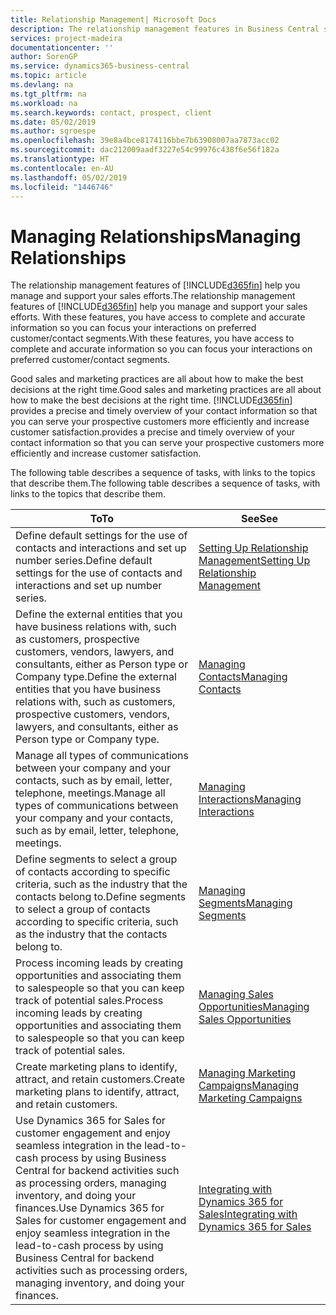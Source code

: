 ```yaml
---
title: Relationship Management| Microsoft Docs
description: The relationship management features in Business Central support your sales efforts and let you access information about contacts and prospects so you can serve customers efficiently.
services: project-madeira
documentationcenter: ''
author: SorenGP
ms.service: dynamics365-business-central
ms.topic: article
ms.devlang: na
ms.tgt_pltfrm: na
ms.workload: na
ms.search.keywords: contact, prospect, client
ms.date: 05/02/2019
ms.author: sgroespe
ms.openlocfilehash: 39e8a4bce8174116bbe7b63908007aa7873acc02
ms.sourcegitcommit: dac212009aadf3227e54c99976c438f6e56f182a
ms.translationtype: HT
ms.contentlocale: en-AU
ms.lasthandoff: 05/02/2019
ms.locfileid: "1446746"
---
```

# <a name="managing-relationships"></a><span data-ttu-id="e530d-103">Managing Relationships</span><span class="sxs-lookup"><span data-stu-id="e530d-103">Managing Relationships</span></span>
<span data-ttu-id="e530d-104">The relationship management features of [!INCLUDE[d365fin](includes/d365fin_md.md)] help you manage and support your sales efforts.</span><span class="sxs-lookup"><span data-stu-id="e530d-104">The relationship management features of [!INCLUDE[d365fin](includes/d365fin_md.md)] help you manage and support your sales efforts.</span></span> <span data-ttu-id="e530d-105">With these features, you have access to complete and accurate information so you can focus your interactions on preferred customer/contact segments.</span><span class="sxs-lookup"><span data-stu-id="e530d-105">With these features, you have access to complete and accurate information so you can focus your interactions on preferred customer/contact segments.</span></span>

<span data-ttu-id="e530d-106">Good sales and marketing practices are all about how to make the best decisions at the right time.</span><span class="sxs-lookup"><span data-stu-id="e530d-106">Good sales and marketing practices are all about how to make the best decisions at the right time.</span></span> [!INCLUDE[d365fin](includes/d365fin_md.md)] <span data-ttu-id="e530d-107">provides a precise and timely overview of your contact information so that you can serve your prospective customers more efficiently and increase customer satisfaction.</span><span class="sxs-lookup"><span data-stu-id="e530d-107">provides a precise and timely overview of your contact information so that you can serve your prospective customers more efficiently and increase customer satisfaction.</span></span>

<span data-ttu-id="e530d-108">The following table describes a sequence of tasks, with links to the topics that describe them.</span><span class="sxs-lookup"><span data-stu-id="e530d-108">The following table describes a sequence of tasks, with links to the topics that describe them.</span></span>  

| <span data-ttu-id="e530d-109">To</span><span class="sxs-lookup"><span data-stu-id="e530d-109">To</span></span> | <span data-ttu-id="e530d-110">See</span><span class="sxs-lookup"><span data-stu-id="e530d-110">See</span></span> |
| --- | --- |
|<span data-ttu-id="e530d-111">Define default settings for the use of contacts and interactions and set up number series.</span><span class="sxs-lookup"><span data-stu-id="e530d-111">Define default settings for the use of contacts and interactions and set up number series.</span></span>|[<span data-ttu-id="e530d-112">Setting Up Relationship Management</span><span class="sxs-lookup"><span data-stu-id="e530d-112">Setting Up Relationship Management</span></span>](marketing-setup-marketing.md)|
|<span data-ttu-id="e530d-113">Define the external entities that you have business relations with, such as customers, prospective customers, vendors, lawyers, and consultants, either as Person type or Company type.</span><span class="sxs-lookup"><span data-stu-id="e530d-113">Define the external entities that you have business relations with, such as customers, prospective customers, vendors, lawyers, and consultants, either as Person type or Company type.</span></span>|[<span data-ttu-id="e530d-114">Managing Contacts</span><span class="sxs-lookup"><span data-stu-id="e530d-114">Managing Contacts</span></span>](marketing-contacts.md)|
|<span data-ttu-id="e530d-115">Manage all types of communications between your company and your contacts, such as by email, letter, telephone, meetings.</span><span class="sxs-lookup"><span data-stu-id="e530d-115">Manage all types of communications between your company and your contacts, such as by email, letter, telephone, meetings.</span></span>|[<span data-ttu-id="e530d-116">Managing Interactions</span><span class="sxs-lookup"><span data-stu-id="e530d-116">Managing Interactions</span></span>](marketing-interactions.md)|
|<span data-ttu-id="e530d-117">Define segments to select a group of contacts according to specific criteria, such as the industry that the contacts belong to.</span><span class="sxs-lookup"><span data-stu-id="e530d-117">Define segments to select a group of contacts according to specific criteria, such as the industry that the contacts belong to.</span></span>|[<span data-ttu-id="e530d-118">Managing Segments</span><span class="sxs-lookup"><span data-stu-id="e530d-118">Managing Segments</span></span>](marketing-segments.md)|
|<span data-ttu-id="e530d-119">Process incoming leads by creating opportunities and associating them to salespeople so that you can keep track of potential sales.</span><span class="sxs-lookup"><span data-stu-id="e530d-119">Process incoming leads by creating opportunities and associating them to salespeople so that you can keep track of potential sales.</span></span>|[<span data-ttu-id="e530d-120">Managing Sales Opportunities</span><span class="sxs-lookup"><span data-stu-id="e530d-120">Managing Sales Opportunities</span></span>](marketing-manage-sales-opportunities.md)|
|<span data-ttu-id="e530d-121">Create marketing plans to identify, attract, and retain customers.</span><span class="sxs-lookup"><span data-stu-id="e530d-121">Create marketing plans to identify, attract, and retain customers.</span></span>|[<span data-ttu-id="e530d-122">Managing Marketing Campaigns</span><span class="sxs-lookup"><span data-stu-id="e530d-122">Managing Marketing Campaigns</span></span>](marketing-campaigns.md)|
|<span data-ttu-id="e530d-123">Use Dynamics 365 for Sales for customer engagement and enjoy seamless integration in the lead-to-cash process by using Business Central for backend activities such as processing orders, managing inventory, and doing your finances.</span><span class="sxs-lookup"><span data-stu-id="e530d-123">Use Dynamics 365 for Sales for customer engagement and enjoy seamless integration in the lead-to-cash process by using Business Central for backend activities such as processing orders, managing inventory, and doing your finances.</span></span>|[<span data-ttu-id="e530d-124">Integrating with Dynamics 365 for Sales</span><span class="sxs-lookup"><span data-stu-id="e530d-124">Integrating with Dynamics 365 for Sales</span></span>](marketing-integrate-dynamicscrm.md)|
